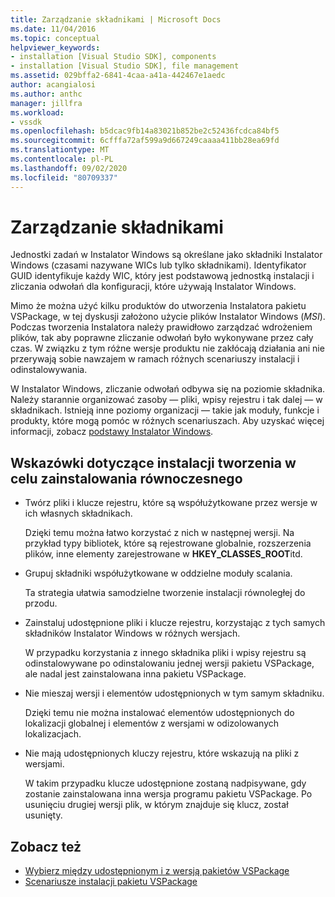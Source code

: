 ```yaml
---
title: Zarządzanie składnikami | Microsoft Docs
ms.date: 11/04/2016
ms.topic: conceptual
helpviewer_keywords:
- installation [Visual Studio SDK], components
- installation [Visual Studio SDK], file management
ms.assetid: 029bffa2-6841-4caa-a41a-442467e1aedc
author: acangialosi
ms.author: anthc
manager: jillfra
ms.workload:
- vssdk
ms.openlocfilehash: b5dcac9fb14a83021b852be2c52436fcdca84bf5
ms.sourcegitcommit: 6cfffa72af599a9d667249caaaa411bb28ea69fd
ms.translationtype: MT
ms.contentlocale: pl-PL
ms.lasthandoff: 09/02/2020
ms.locfileid: "80709337"
---
```

# <a name="component-management"></a>Zarządzanie składnikami
Jednostki zadań w Instalator Windows są określane jako składniki Instalator Windows (czasami nazywane WICs lub tylko składnikami). Identyfikator GUID identyfikuje każdy WIC, który jest podstawową jednostką instalacji i zliczania odwołań dla konfiguracji, które używają Instalator Windows.

 Mimo że można użyć kilku produktów do utworzenia Instalatora pakietu VSPackage, w tej dyskusji założono użycie plików Instalator Windows (*MSI*). Podczas tworzenia Instalatora należy prawidłowo zarządzać wdrożeniem plików, tak aby poprawne zliczanie odwołań było wykonywane przez cały czas. W związku z tym różne wersje produktu nie zakłócają działania ani nie przerywają sobie nawzajem w ramach różnych scenariuszy instalacji i odinstalowywania.

 W Instalator Windows, zliczanie odwołań odbywa się na poziomie składnika. Należy starannie organizować zasoby — pliki, wpisy rejestru i tak dalej — w składnikach. Istnieją inne poziomy organizacji — takie jak moduły, funkcje i produkty, które mogą pomóc w różnych scenariuszach. Aby uzyskać więcej informacji, zobacz [podstawy Instalator Windows](../../extensibility/internals/windows-installer-basics.md).

## <a name="guidelines-of-authoring-setup-for-side-by-side-installation"></a>Wskazówki dotyczące instalacji tworzenia w celu zainstalowania równoczesnego

- Twórz pliki i klucze rejestru, które są współużytkowane przez wersje w ich własnych składnikach.

     Dzięki temu można łatwo korzystać z nich w następnej wersji. Na przykład typy bibliotek, które są rejestrowane globalnie, rozszerzenia plików, inne elementy zarejestrowane w **HKEY_CLASSES_ROOT**itd.

- Grupuj składniki współużytkowane w oddzielne moduły scalania.

     Ta strategia ułatwia samodzielne tworzenie instalacji równoległej do przodu.

- Zainstaluj udostępnione pliki i klucze rejestru, korzystając z tych samych składników Instalator Windows w różnych wersjach.

     W przypadku korzystania z innego składnika pliki i wpisy rejestru są odinstalowywane po odinstalowaniu jednej wersji pakietu VSPackage, ale nadal jest zainstalowana inna pakietu VSPackage.

- Nie mieszaj wersji i elementów udostępnionych w tym samym składniku.

     Dzięki temu nie można instalować elementów udostępnionych do lokalizacji globalnej i elementów z wersjami w odizolowanych lokalizacjach.

- Nie mają udostępnionych kluczy rejestru, które wskazują na pliki z wersjami.

     W takim przypadku klucze udostępnione zostaną nadpisywane, gdy zostanie zainstalowana inna wersja programu pakietu VSPackage. Po usunięciu drugiej wersji plik, w którym znajduje się klucz, został usunięty.

## <a name="see-also"></a>Zobacz też
- [Wybierz między udostępnionym i z wersją pakietów VSPackage](../../extensibility/choosing-between-shared-and-versioned-vspackages.md)
- [Scenariusze instalacji pakietu VSPackage](../../extensibility/internals/vspackage-setup-scenarios.md)

